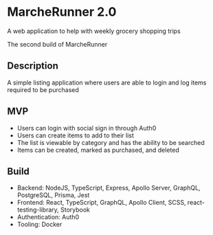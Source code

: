 # MarcheRunner 2.0

A web application to help with weekly grocery shopping trips

The second build of MarcheRunner

## Description

A simple listing application where users are able to login and log items required to be purchased

## MVP

- Users can login with social sign in through Auth0
- Users can create items to add to their list
- The list is viewable by category and has the ability to be searched
- Items can be created, marked as purchased, and deleted

## Build

- Backend: NodeJS, TypeScript, Express, Apollo Server, GraphQL, PostgreSQL, Prisma, Jest
- Frontend: React, TypeScript, GraphQL, Apollo Client, SCSS, react-testing-library, Storybook
- Authentication: Auth0
- Tooling: Docker
